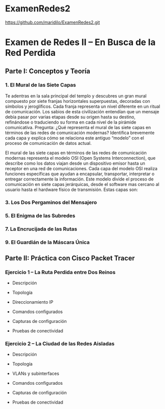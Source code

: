 # ExamenRedes2
https://github.com/maridilo/ExamenRedes2.git

# Examen de Redes II – En Busca de la Red Perdida

## Parte I: Conceptos y Teoría

### 1. El Mural de las Siete Capas
Te adentras en la sala principal del templo y descubres un gran mural compuesto por siete franjas horizontales superpuestas, decoradas con símbolos y jeroglíficos. Cada franja representa un nivel diferente en un ritual de comunicación. Los sabios de esta civilización entendían que un mensaje debía pasar por varias etapas desde su origen hasta su destino, refinándose o traduciendo su forma en cada nivel de la pirámide comunicativa. 
Pregunta: ¿Qué representa el mural de las siete capas en términos de las redes de comunicación modernas? Identifica brevemente cada capa y explica cómo se relaciona este antiguo “modelo” con el proceso de comunicación de datos actual.


El mural de las siete capas en términos de las redes de comunicación modernas representa el modelo OSI (Open Systems Interconnection), que describe como los datos viajan desde un dispositivo emisor hasta un receptor en una red de comunicaciones. Cada capa del modelo OSI realiza funciones específicas que ayudan a encapsular, transportar, interpretar o entregar correctamente la información.
Este modelo divide el proceso de comunicación en siete capas jerárquicas, desde el software mas cercano al usuario hasta el hardware físico de transmisión. Estas capas son:

   
### 3. Los Dos Pergaminos del Mensajero
   
### 5. El Enigma de las Subredes
   
### 7. La Encrucijada de las Rutas
   
### 9. El Guardián de la Máscara Única
    

## Parte II: Práctica con Cisco Packet Tracer
### Ejercicio 1 – La Ruta Perdida entre Dos Reinos

- Descripción
  
- Topología
  
- Direccionamiento IP
  
- Comandos configurados
  
- Capturas de configuración
  
- Pruebas de conectividad
  

### Ejercicio 2 – La Ciudad de las Redes Aisladas
- Descripción
  
- Topología
  
- VLANs y subinterfaces
  
- Comandos configurados
  
- Capturas de configuración
  
- Pruebas de conectividad
  
